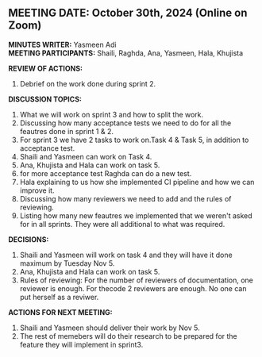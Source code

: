 ## **MEETING DATE:** October 30th, 2024  (Online on Zoom)

**MINUTES WRITER:** Yasmeen Adi  
**MEETING PARTICIPANTS:** Shaili, Raghda, Ana, Yasmeen, Hala, Khujista

**REVIEW OF ACTIONS:**
  1. Debrief on the work done during sprint 2.

**DISCUSSION TOPICS:**
1. What we will work on sprint 3 and how to split the work.
2. Discussing how many acceptance tests we need to do for all the feautres done in sprint 1 & 2.
3. For sprint 3 we have 2 tasks to work on.Task 4 & Task 5, in addition to acceptance test.
4. Shaili and Yasmeen can work on Task 4.
5. Ana, Khujista and Hala can work on task 5. 
6. for more acceptance test Raghda can do a new test. 
7. Hala explaining to us how she implemented CI pipeline and how we can improve it. 
8. Discussing how many reviewers we need to add and the rules of reviewing.
9. Listing how many new feautres we implemented that we weren't asked for in all sprints. They were all additional to what was required.
  
**DECISIONS:**
1. Shaili and Yasmeen will work on task 4 and they will have it done maximum by Tuesday Nov 5. 
2. Ana, Khujista and Hala can work on task 5.
3. Rules of reviewing: For the number of reviewers of documentation, one reviewer is enough.
For thecode 2 reviewers are enough. No one can put herself as a reviwer. 

**ACTIONS FOR NEXT MEETING:**
  1. Shaili and Yasmeen should deliver their work by Nov 5. 
2. The rest of memebers will do their research to be prepared for the feature they will implement in sprint3.
